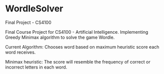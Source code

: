 # WordleSolver
Final Project - CS4100

Final Course Project for CS4100 - Artificial Intelligence. Implementing Greedy Minimax algorithm to solve the game Wordle. 

Current Algorithm: Chooses word based on maximum heuristic score each word receives.

Minimax heuristic: The score will resemble the frequency of correct or incorrect letters in each word.
